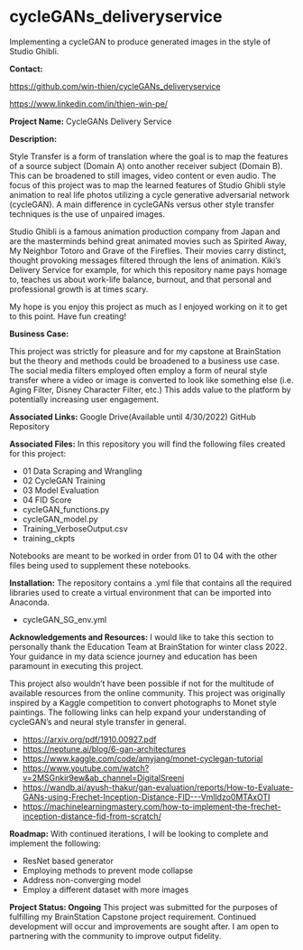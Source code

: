 # cycleGANs_deliveryservice
Implementing a cycleGAN to produce generated images in the style of Studio Ghibli. 

**Contact:**

https://github.com/win-thien/cycleGANs_deliveryservice

https://www.linkedin.com/in/thien-win-pe/


**Project Name:** CycleGANs Delivery Service


**Description:**

Style Transfer is a form of translation where the goal is to map the features of a source subject (Domain A) onto another receiver subject (Domain B). This can be broadened to still images, video content or even audio. The focus of this project was to map the learned features of Studio Ghibli style animation to real life photos utilizing a cycle generative adversarial network (cycleGAN). A main difference in cycleGANs versus other style transfer techniques is the use of unpaired images.

Studio Ghibli is a famous animation production company from Japan and are the masterminds behind great animated movies such as Spirited Away, My Neighbor Totoro and Grave of the Fireflies. Their movies carry distinct, thought provoking messages filtered through the lens of animation. Kiki’s Delivery Service for example, for which this repository name pays homage to, teaches us about work-life balance, burnout, and that personal and professional growth is at times scary.

My hope is you enjoy this project as much as I enjoyed working on it to get to this point. Have fun creating!


**Business Case:**

This project was strictly for pleasure and for my capstone at BrainStation but the theory and methods could be broadened to a business use case. The social media filters employed often employ a form of neural style transfer where a video or image is converted to look like something else (i.e. Aging Filter, Disney Character Filter, etc.)   This adds value to the platform by potentially increasing user engagement. 


**Associated Links:**
Google Drive(Available until 4/30/2022)
GitHub Repository


**Associated Files:**
In this repository you will find the following files created for this project:
* 01 Data Scraping and Wrangling
* 02 CycleGAN Training
* 03 Model Evaluation
* 04 FID Score
* cycleGAN_functions.py
* cycleGAN_model.py 
* Training_VerboseOutput.csv
* training_ckpts

Notebooks are meant to be worked in order from 01 to 04 with the other files being used to supplement these notebooks. 


**Installation:**
The repository contains a .yml file that contains all the required libraries used to create a virtual environment that can be imported into Anaconda.
* cycleGAN_SG_env.yml 


**Acknowledgements and Resources:**
I would like to take this section to personally thank the Education Team at BrainStation for winter class 2022. Your guidance in my data science journey and education has been paramount in executing this project.

This project also wouldn’t have been possible if not for the multitude of available resources from the online community. This project was originally inspired by a Kaggle competition to convert photographs to Monet style paintings. The following links can help expand your understanding of cycleGAN’s and neural style transfer in general.
* https://arxiv.org/pdf/1910.00927.pdf 
* https://neptune.ai/blog/6-gan-architectures
* https://www.kaggle.com/code/amyjang/monet-cyclegan-tutorial
* https://www.youtube.com/watch?v=2MSGnkir9ew&ab_channel=DigitalSreeni 
* https://wandb.ai/ayush-thakur/gan-evaluation/reports/How-to-Evaluate-GANs-using-Frechet-Inception-Distance-FID---Vmlldzo0MTAxOTI
* https://machinelearningmastery.com/how-to-implement-the-frechet-inception-distance-fid-from-scratch/ 
 


**Roadmap:**
With continued iterations, I will be looking to complete and implement the following:
* ResNet based generator
* Employing methods to prevent mode collapse
* Address non-converging model
* Employ a different dataset with more images



**Project Status: Ongoing**
This project was submitted for the purposes of fulfilling my BrainStation Capstone project requirement. Continued development will occur and improvements are sought after. I am open to partnering with the community to improve output fidelity.
